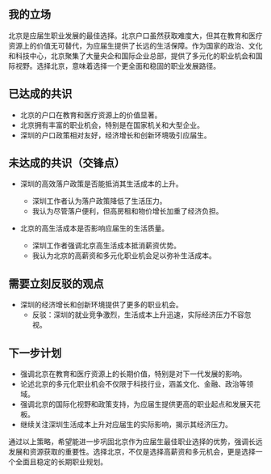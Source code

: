 ## 我的立场
北京是应届生职业发展的最佳选择。北京户口虽然获取难度大，但其在教育和医疗资源上的价值无可替代，为应届生提供了长远的生活保障。作为国家的政治、文化和科技中心，北京聚集了大量央企和国际企业总部，提供了多元化的职业机会和国际视野。选择北京，意味着选择一个更全面和稳固的职业发展路径。

## 已达成的共识
- 北京的户口在教育和医疗资源上的价值显著。
- 北京拥有丰富的职业机会，特别是在国家机关和大型企业。
- 深圳的户口政策相对友好，经济增长和创新环境吸引应届生。

## 未达成的共识（交锋点）
- 深圳的高效落户政策是否能抵消其生活成本的上升。
  - 深圳工作者认为落户政策降低了生活压力。
  - 我认为尽管落户便利，但高房租和物价增长加重了经济负担。
  
- 北京的高生活成本是否影响应届生的生活质量。
  - 深圳工作者强调北京高生活成本抵消薪资优势。
  - 我认为北京的高薪资和多元化职业机会足以弥补生活成本。

## 需要立刻反驳的观点
- 深圳的经济增长和创新环境提供了更多的职业机会。
  - 反驳：深圳的就业竞争激烈，生活成本上升迅速，实际经济压力不容忽视。

## 下一步计划
- 强调北京在教育和医疗资源上的长期价值，特别是对下一代发展的影响。
- 论述北京的多元化职业机会不仅限于科技行业，涵盖文化、金融、政治等领域。
- 强调北京的国际化视野和政策支持，为应届生提供更高的职业起点和发展天花板。
- 继续关注深圳生活成本上升对应届生的实际影响，揭示其经济压力。

通过以上策略，希望能进一步巩固北京作为应届生最佳职业选择的优势，强调长远发展和资源获取的重要性。选择北京，不仅是选择高薪资和多元机会，更是选择一个全面且稳定的长期职业规划。